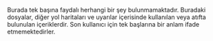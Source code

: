 Burada tek başına faydalı herhangi bir şey bulunmamaktadır. Buradaki dosyalar, diğer yol haritaları ve uyarılar içerisinde kullanılan veya atıfta bulunulan içeriklerdir. Son kullanıcı için tek başlarına bir anlam ifade etmemektedirler.
